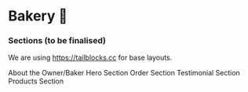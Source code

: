 # Bakery 🧁
### Sections (to be finalised)
We are using https://tailblocks.cc for base layouts.

About the Owner/Baker
Hero Section
Order Section
Testimonial Section
Products Section